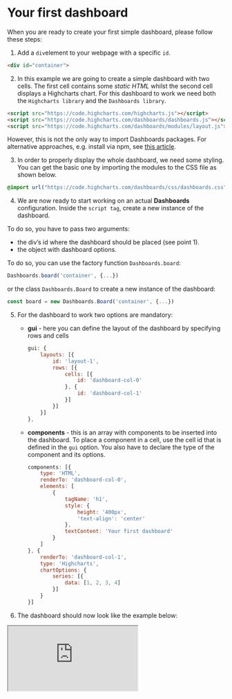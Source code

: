 Your first dashboard
===

When you are ready to create your first simple dashboard, please follow these steps:

1. Add a `div`element to your webpage with a specific `id`.

```html
<div id="container">
```

2. In this example we are going to create a simple dashboard with two cells. The first cell contains some *static HTML* whilst the second cell displays a Highcharts chart. For this dashboard to work we need both the `Highcharts library` and the `Dashboards library`.

```html
<script src="https://code.highcharts.com/highcharts.js"></script>
<script src="https://code.highcharts.com/dashboards/dashboards.js"></script>
<script src="https://code.highcharts.com/dashboards/modules/layout.js"></script>
```

However, this is not the only way to import Dashboards packages. For alternative approaches, e.g. install via npm, see [this article](https://www.highcharts.com/docs/dashboards/installation).

3. In order to properly display the whole dashboard, we need some styling. You can get the basic one by importing the modules to the CSS file as shown below.

```css
@import url("https://code.highcharts.com/dashboards/css/dashboards.css");
```

4. We are now ready to start working on an actual **Dashboards** configuration. Inside the `script tag`, create a new instance of the dashboard.

To do so, you have to pass two arguments:
* the div’s id where the dashboard should be placed (see point 1).
* the object with dashboard options.

To do so, you can use the factory function `Dashboards.board`:

```js
Dashboards.board('container', {...})
```

or the class `Dashboards.Board` to create a new instance of the dashboard:

```js
const board = new Dashboards.Board('container', {...})
```

5.  For the dashboard to work two options are mandatory:
    * __gui__ - here you can define the layout of the dashboard by specifying rows and cells

        ```js
        gui: {
            layouts: [{
                id: 'layout-1',
                rows: [{
                    cells: [{
                        id: 'dashboard-col-0'
                    }, {
                        id: 'dashboard-col-1'
                    }]
                }]
            }]
        },
        ```

    * __components__ - this is an array with components to be inserted into the dashboard. To place a component in a cell, use the cell id that is defined in the `gui` option.
    You also have to declare the type of the component and its options.

        ```js
        components: [{
            type: 'HTML',
            renderTo: 'dashboard-col-0',
            elements: [
                {
                    tagName: 'h1',
                    style: {
                        height: '400px',
                        'text-align': 'center'
                    },
                    textContent: 'Your first dashboard'
                }
            ]
        }, {
            renderTo: 'dashboard-col-1',
            type: 'Highcharts',
            chartOptions: {
                series: [{
                    data: [1, 2, 3, 4]
                }]
            }
        }]
        ```

6. The dashboard should now look like the example below:

<iframe src="https://www.highcharts.com/samples/embed/dashboards/basic/your-first-dashboard" allow="fullscreen"></iframe>
